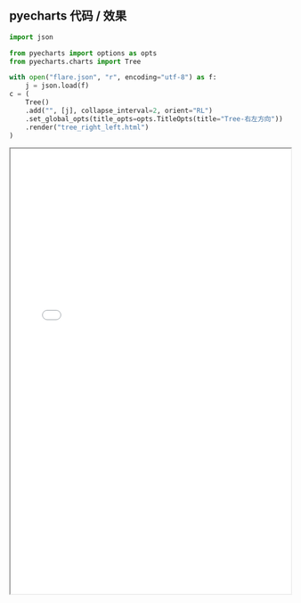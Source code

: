 
## pyecharts 代码 / 效果

```python
import json

from pyecharts import options as opts
from pyecharts.charts import Tree

with open("flare.json", "r", encoding="utf-8") as f:
    j = json.load(f)
c = (
    Tree()
    .add("", [j], collapse_interval=2, orient="RL")
    .set_global_opts(title_opts=opts.TitleOpts(title="Tree-右左方向"))
    .render("tree_right_left.html")
)

```

<iframe width="100%" height="800px" src="Tree/tree_right_left.html"></iframe>
